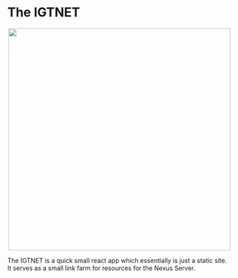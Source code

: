 # The IGTNET

<p align="center">
  <img height='500px' src="https://user-images.githubusercontent.com/49919240/163685063-e30920ac-1e54-417c-8ea0-80feb0cf8b55.png">
</p>

The IGTNET is a quick small react app which essentially is just a static site. It serves as a small link farm for resources for the Nexus Server. 
